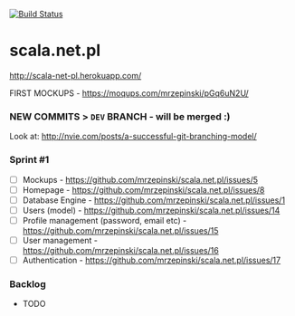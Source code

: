 [![Build Status](https://travis-ci.org/mrzepinski/scala.net.pl.png?branch=master)](https://travis-ci.org/mrzepinski/scala.net.pl)

scala.net.pl
============

http://scala-net-pl.herokuapp.com/

FIRST MOCKUPS - https://moqups.com/mrzepinski/pGq6uN2U/

### NEW COMMITS > `DEV` BRANCH - will be merged :)
Look at: http://nvie.com/posts/a-successful-git-branching-model/

### Sprint #1
- [ ] Mockups - https://github.com/mrzepinski/scala.net.pl/issues/5
- [ ] Homepage - https://github.com/mrzepinski/scala.net.pl/issues/8
- [ ] Database Engine - https://github.com/mrzepinski/scala.net.pl/issues/1
- [ ] Users (model) - https://github.com/mrzepinski/scala.net.pl/issues/14
- [ ] Profile management (password, email etc) - https://github.com/mrzepinski/scala.net.pl/issues/15
- [ ] User management - https://github.com/mrzepinski/scala.net.pl/issues/16
- [ ] Authentication - https://github.com/mrzepinski/scala.net.pl/issues/17

### Backlog

* TODO

